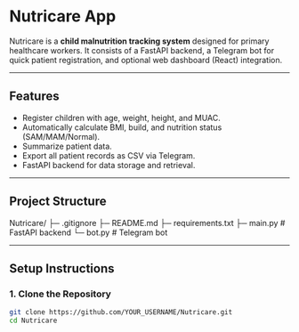 # Nutricare App

Nutricare is a **child malnutrition tracking system** designed for primary healthcare workers. It consists of a FastAPI backend, a Telegram bot for quick patient registration, and optional web dashboard (React) integration.

---

## **Features**

- Register children with age, weight, height, and MUAC.
- Automatically calculate BMI, build, and nutrition status (SAM/MAM/Normal).
- Summarize patient data.
- Export all patient records as CSV via Telegram.
- FastAPI backend for data storage and retrieval.

---

## **Project Structure**

Nutricare/
├─ .gitignore
├─ README.md
├─ requirements.txt
├─ main.py # FastAPI backend
└─ bot.py # Telegram bot

---

## **Setup Instructions**

### 1. Clone the Repository

```bash
git clone https://github.com/YOUR_USERNAME/Nutricare.git
cd Nutricare
